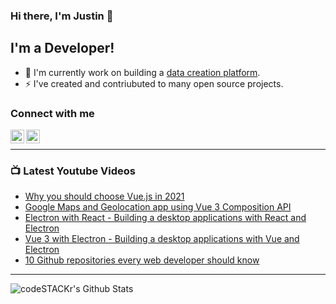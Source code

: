 ### Hi there, I'm Justin 👋

## I'm a Developer!

- 🔭 I'm currently work on building a [data creation platform](https://datatorch.io).
- ⚡ I've created and contriubuted to many open source projects.

### Connect with me

[<img align="left" alt="jsbroks | YouTube" width="22px" src="https://cdn.jsdelivr.net/npm/simple-icons@v3/icons/youtube.svg" />][youtube]
[<img align="left" alt="jsbroks | LinkedIn" width="22px" src="https://cdn.jsdelivr.net/npm/simple-icons@v3/icons/linkedin.svg" />][linkedin]

<br />

---

### 📺 Latest Youtube Videos

<!-- YOUTUBE:START -->
- [Why you should choose Vue.js in 2021](https://www.youtube.com/watch?v=_XErZvXXalY)
- [Google Maps and Geolocation app using Vue 3 Composition API](https://www.youtube.com/watch?v=m4ad3eEFhAo)
- [Electron with React - Building a desktop applications with React and Electron](https://www.youtube.com/watch?v=oAaS9ix8pes)
- [Vue 3 with Electron - Building a desktop applications with Vue and Electron](https://www.youtube.com/watch?v=LnRCX074VfA)
- [10 Github repositories every web developer should know](https://www.youtube.com/watch?v=YtKw9bmenPk)
<!-- YOUTUBE:END -->

---

<img align="center" alt="codeSTACKr's Github Stats" src="https://github-readme-stats.vercel.app/api?username=jsbroks&show_icons=true&hide_border=true" >


[youtube]: https://www.youtube.com/channel/UCro4e-xxAYrgwt5cOccnE0A
[github]: https://www.github.com/jsbroks
[linkedin]: https://www.linkedin.com/in/jsbroks/
